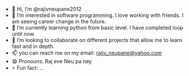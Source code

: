 - 👋 Hi, I’m @rajivneupane2012
- 👀 I’m interested in software programming. I love working with friends. I am seeing career change in the future.
- 🌱 I’m currently learning python from basic level. I have completed loop until now.
- 💞️ I’m looking to collaborate on different projects that allow me to learn fast and in depth.
- 📫 you can reach me on my email: rajiv_neupane@yahoo.com
- 😄 Pronouns: Raj eve Neu pa ney
- ⚡ Fun fact: ...

<!---
rajivneupane2012/rajivneupane2012 is a ✨ special ✨ repository because its `README.md` (this file) appears on your GitHub profile.
You can click the Preview link to take a look at your changes.
--->
